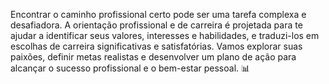 Encontrar o caminho profissional certo pode ser uma tarefa complexa e desafiadora. A orientação profissional e de carreira é projetada para te ajudar a identificar seus valores, interesses e habilidades, e traduzi-los em escolhas de carreira significativas e satisfatórias. Vamos explorar suas paixões, definir metas realistas e desenvolver um plano de ação para alcançar o sucesso profissional e o bem-estar pessoal. 📊
